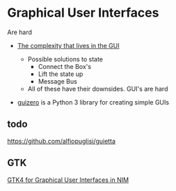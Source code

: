 Graphical User Interfaces
=========================

Are hard
* [The complexity that lives in the GUI](https://blog.royalsloth.eu/posts/the-complexity-that-lives-in-the-gui/)
    * Possible solutions to state
        * Connect the Box's
        * Lift the state up
        * Message Bus
    * All of these have their downsides. GUI's are hard


* [guizero](https://lawsie.github.io/guizero/about/) is a Python 3 library for creating simple GUIs

todo
----

https://github.com/alfiopuglisi/guietta


GTK
---

[GTK4 for Graphical User Interfaces in NIM](http://ssalewski.de/gtkprogramming.html)
